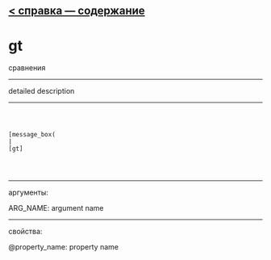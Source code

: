 [< справка — содержание](ceammc_lib.html)
---

# gt


сравнения

---

detailed description
<br>


---


```



[message_box(                                 
|
[gt]


            
```

---
аргументы:

ARG_NAME: argument name<br>

---
свойства:

@property_name: property name<br>

